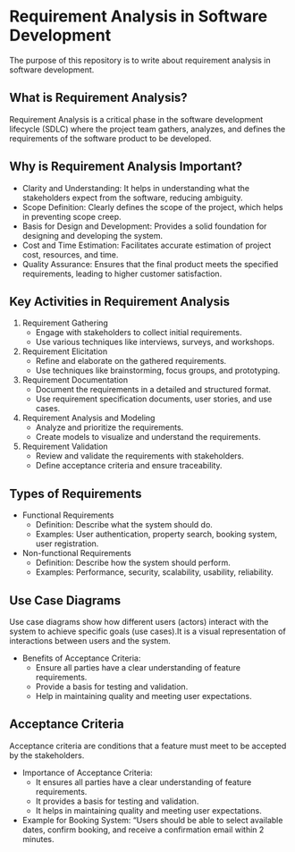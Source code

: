 <h1>Requirement Analysis in Software Development</h1>
The purpose of this repository is to write about requirement analysis in software development.

<h2>What is Requirement Analysis?</h2>
Requirement Analysis is a critical phase in the software development lifecycle (SDLC) where the project team gathers, analyzes, and defines the requirements of the software product to be developed.

<h2>Why is Requirement Analysis Important?</h2>
<ul>
  <li>Clarity and Understanding: It helps in understanding what the stakeholders expect from the software, reducing ambiguity.</li>
  <li>Scope Definition: Clearly defines the scope of the project, which helps in preventing scope creep.</li>
  <li>Basis for Design and Development: Provides a solid foundation for designing and developing the system.</li>
  <li>Cost and Time Estimation: Facilitates accurate estimation of project cost, resources, and time.</li>
  <li>Quality Assurance: Ensures that the final product meets the specified requirements, leading to higher customer satisfaction.</li>
</ul>


<h2>Key Activities in Requirement Analysis</h2>
<ol>
  
  <li>Requirement Gathering
    <ul>
      <li>Engage with stakeholders to collect initial requirements.</li>
      <li>Use various techniques like interviews, surveys, and workshops.</li>
    </ul>
  </li>
  
  <li>Requirement Elicitation
    <ul>
      <li>Refine and elaborate on the gathered requirements.</li>
      <li>Use techniques like brainstorming, focus groups, and prototyping.</li>
    </ul>
  </li>
  
  <li>Requirement Documentation
    <ul>
      <li>Document the requirements in a detailed and structured format.</li>
      <li>Use requirement specification documents, user stories, and use cases.</li>
    </ul>
  </li>
  
  <li>Requirement Analysis and Modeling
    <ul>
      <li>Analyze and prioritize the requirements.</li>
      <li>Create models to visualize and understand the requirements.</li>
    </ul>
  </li>
  
  <li>Requirement Validation
    <ul>
      <li>Review and validate the requirements with stakeholders.</li>
      <li>Define acceptance criteria and ensure traceability.</li>
    </ul>
  </li>
</ol>


<h2>Types of Requirements</h2>
<ul>
  <li>Functional Requirements
    <ul>
      <li>Definition: Describe what the system should do.</li>
      <li>Examples: User authentication, property search, booking system, user registration.</li>
    </ul>
  </li>
  
  <li>Non-functional Requirements
    <ul>
      <li>Definition: Describe how the system should perform.</li>
      <li>Examples: Performance, security, scalability, usability, reliability.</li>
    </ul>
  </li>
</ul>

## Use Case Diagrams
Use case diagrams show how different users (actors) interact with the system to achieve specific goals (use cases).It is a visual representation of interactions between users and the system.
- Benefits of Acceptance Criteria:
  - Ensure all parties have a clear understanding of feature requirements.
  - Provide a basis for testing and validation.
  - Help in maintaining quality and meeting user expectations.
 

## Acceptance Criteria
Acceptance criteria are conditions that a feature must meet to be accepted by the stakeholders.
- Importance of Acceptance Criteria:
  - It ensures all parties have a clear understanding of feature requirements.
  - It provides a basis for testing and validation.
  - It helps in maintaining quality and meeting user expectations.
- Example for Booking System: “Users should be able to select available dates, confirm booking, and receive a confirmation email within 2 minutes.
